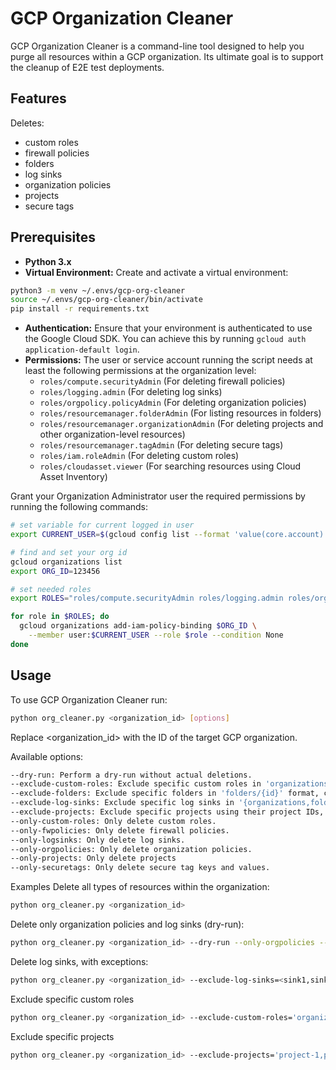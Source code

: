 # GCP Organization Cleaner

GCP Organization Cleaner is a command-line tool designed to help you purge all resources within a GCP organization. Its ultimate goal is to support the cleanup of E2E test deployments.

## Features

Deletes:

- custom roles
- firewall policies
- folders
- log sinks
- organization policies
- projects
- secure tags

## Prerequisites

- **Python 3.x**
- **Virtual Environment:** Create and activate a virtual environment:

```bash
python3 -m venv ~/.envs/gcp-org-cleaner
source ~/.envs/gcp-org-cleaner/bin/activate
pip install -r requirements.txt
```

- **Authentication:** Ensure that your environment is authenticated to use the Google Cloud SDK. You can achieve this by running `gcloud auth application-default login`.
- **Permissions:** The user or service account running the script needs at least the following permissions at the organization level:
  - `roles/compute.securityAdmin` (For deleting firewall policies)
  - `roles/logging.admin` (For deleting log sinks)
  - `roles/orgpolicy.policyAdmin` (For deleting organization policies)
  - `roles/resourcemanager.folderAdmin` (For listing resources in folders)
  - `roles/resourcemanager.organizationAdmin` (For deleting projects and other organization-level resources)
  - `roles/resourcemanager.tagAdmin` (For deleting secure tags)
  - `roles/iam.roleAdmin` (For deleting custom roles)
  - `roles/cloudasset.viewer` (For searching resources using Cloud Asset Inventory)

Grant your Organization Administrator user the required permissions by running the following commands:

```bash
# set variable for current logged in user
export CURRENT_USER=$(gcloud config list --format 'value(core.account)')

# find and set your org id
gcloud organizations list
export ORG_ID=123456

# set needed roles
export ROLES="roles/compute.securityAdmin roles/logging.admin roles/orgpolicy.policyAdmin roles/resourcemanager.folderAdmin roles/resourcemanager.organizationAdmin roles/resourcemanager.tagAdmin roles/iam.roleAdmin roles/cloudasset.viewer"

for role in $ROLES; do
  gcloud organizations add-iam-policy-binding $ORG_ID \
    --member user:$CURRENT_USER --role $role --condition None
done
```

## Usage

To use GCP Organization Cleaner run:

```bash
python org_cleaner.py <organization_id> [options]
```

Replace <organization_id> with the ID of the target GCP organization.

Available options:

```bash
--dry-run: Perform a dry-run without actual deletions.
--exclude-custom-roles: Exclude specific custom roles in 'organizations/{id}/roles/{customrole_name}' format, comma-separated.
--exclude-folders: Exclude specific folders in 'folders/{id}' format, comma-separated.
--exclude-log-sinks: Exclude specific log sinks in '{organizations,folders}/{id}/sinks/{sink_name}' format, comma-separated.
--exclude-projects: Exclude specific projects using their project IDs, comma-separated.
--only-custom-roles: Only delete custom roles.
--only-fwpolicies: Only delete firewall policies.
--only-logsinks: Only delete log sinks.
--only-orgpolicies: Only delete organization policies.
--only-projects: Only delete projects
--only-securetags: Only delete secure tag keys and values.
```

Examples
Delete all types of resources within the organization:

```bash
python org_cleaner.py <organization_id>
```

Delete only organization policies and log sinks (dry-run):

```bash
python org_cleaner.py <organization_id> --dry-run --only-orgpolicies --only-logsinks
```

Delete log sinks, with exceptions:

```bash
python org_cleaner.py <organization_id> --exclude-log-sinks=<sink1,sink2> --only-logsinks
```

Exclude specific custom roles

```bash
python org_cleaner.py <organization_id> --exclude-custom-roles='organizations/123456789/roles/CustomRole1,organizations/123456789/roles/CustomRole2' --only-customroles
```

Exclude specific projects

```bash
python org_cleaner.py <organization_id> --exclude-projects='project-1,project-2' --only-projects
```
